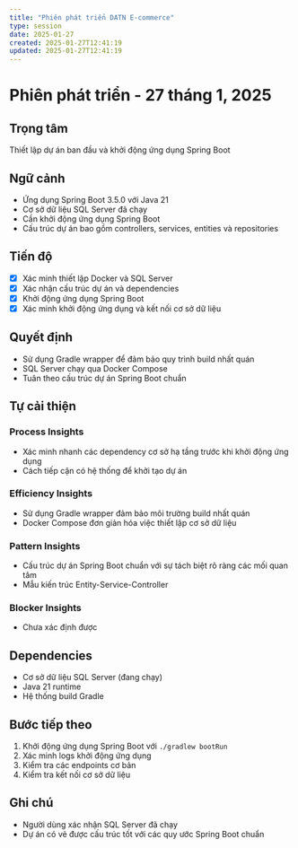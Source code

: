 ```yaml
---
title: "Phiên phát triển DATN E-commerce"
type: session
date: 2025-01-27
created: 2025-01-27T12:41:19
updated: 2025-01-27T12:41:19
---
```


# Phiên phát triển - 27 tháng 1, 2025

## Trọng tâm
Thiết lập dự án ban đầu và khởi động ứng dụng Spring Boot

## Ngữ cảnh
- Ứng dụng Spring Boot 3.5.0 với Java 21
- Cơ sở dữ liệu SQL Server đã chạy
- Cần khởi động ứng dụng Spring Boot
- Cấu trúc dự án bao gồm controllers, services, entities và repositories

## Tiến độ
- [x] Xác minh thiết lập Docker và SQL Server
- [x] Xác nhận cấu trúc dự án và dependencies
- [x] Khởi động ứng dụng Spring Boot
- [x] Xác minh khởi động ứng dụng và kết nối cơ sở dữ liệu

## Quyết định
- Sử dụng Gradle wrapper để đảm bảo quy trình build nhất quán
- SQL Server chạy qua Docker Compose
- Tuân theo cấu trúc dự án Spring Boot chuẩn

## Tự cải thiện
### Process Insights
- Xác minh nhanh các dependency cơ sở hạ tầng trước khi khởi động ứng dụng
- Cách tiếp cận có hệ thống để khởi tạo dự án

### Efficiency Insights
- Sử dụng Gradle wrapper đảm bảo môi trường build nhất quán
- Docker Compose đơn giản hóa việc thiết lập cơ sở dữ liệu

### Pattern Insights
- Cấu trúc dự án Spring Boot chuẩn với sự tách biệt rõ ràng các mối quan tâm
- Mẫu kiến trúc Entity-Service-Controller

### Blocker Insights
- Chưa xác định được

## Dependencies
- Cơ sở dữ liệu SQL Server (đang chạy)
- Java 21 runtime
- Hệ thống build Gradle

## Bước tiếp theo
1. Khởi động ứng dụng Spring Boot với `./gradlew bootRun`
2. Xác minh logs khởi động ứng dụng
3. Kiểm tra các endpoints cơ bản
4. Kiểm tra kết nối cơ sở dữ liệu

## Ghi chú
- Người dùng xác nhận SQL Server đã chạy
- Dự án có vẻ được cấu trúc tốt với các quy ước Spring Boot chuẩn 